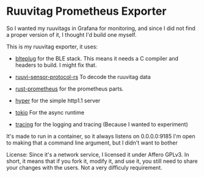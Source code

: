 # Ruuvitag Prometheus Exporter

So I wanted my ruuvitags in Grafana for monitoring, and since I did not find a
proper version of it, I thought I'd build one myself.

This is my ruuvitag exporter, it uses:

- [blteplug](https://github.com/deviceplug/btleplug) for the BLE stack. 
  This means it needs a C compiler and headers to build. I might fix that.

- [ruuvi-sensor-protocol-rs](https://github.com/lautat/ruuvi-sensor-protocol-rs) To decode the ruuvitag data

- [rust-prometheus](https://github.com/tikv/rust-prometheus) for the prometheus parts.

- [hyper](https://hyper.rs/) for the simple http1.1 server

- [tokio](https://tokio.rs/) For the async runtime

- [tracing](https://tracing.rs/tracing/)  for the logging and tracing
  (Because I wanted to experiment)



It's made to run in a container, so it always listens on 0.0.0.0:9185 I'm open
to making that a command line argument, but I didn't want to bother


License: Since it's a network service, I licensed it under Affero GPLv3. In
short, it means that if you fork it, modify it, and use it, you still need to
share your changes with the users. Not a very difficuly requirement.
